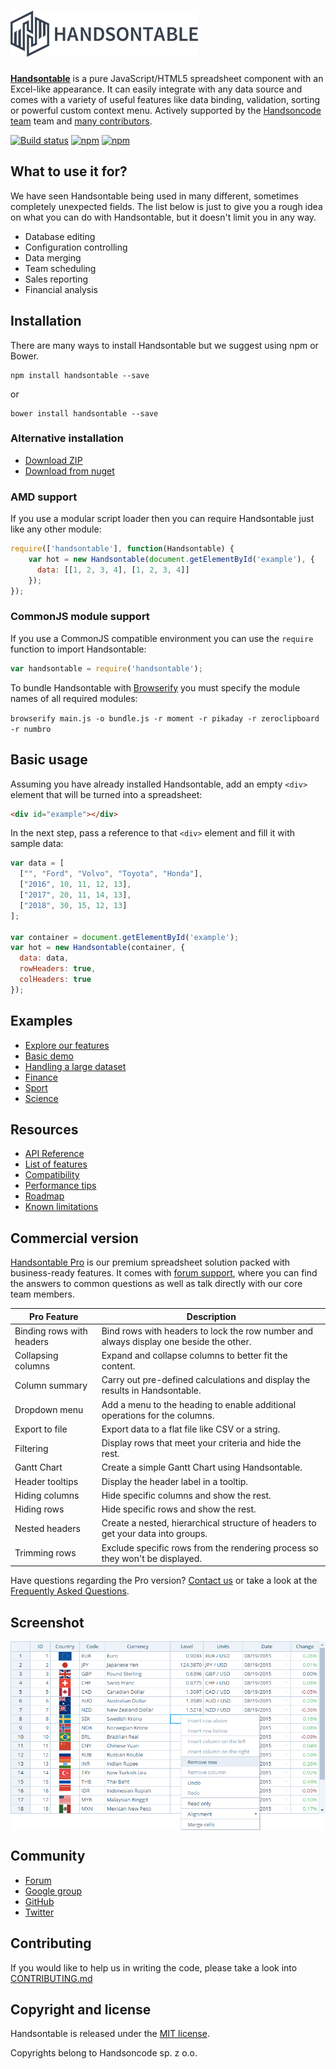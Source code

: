 # [![Build Status](https://raw.githubusercontent.com/handsontable/static-files/master/Images/Logo/Handsontable/Handsontable-logo-300-74.png)](https://handsontable.com)

[**Handsontable**](https://handsontable.com) is a pure JavaScript/HTML5 spreadsheet component with an Excel-like appearance. It can easily integrate with any data source and comes with a variety of useful features like data binding, validation, sorting or powerful custom context menu. Actively supported by the [Handsoncode team](https://handsontable.com/team.html) team and [many contributors](https://github.com/handsontable/handsontable/graphs/contributors).

[![Build status](https://travis-ci.org/handsontable/handsontable.png?branch=master)](https://travis-ci.org/handsontable/handsontable)
[![npm](https://img.shields.io/github/contributors/handsontable/handsontable.svg)]()
[![npm](https://img.shields.io/github/license/mashape/apistatus.svg)]()

## What to use it for?
We have seen Handsontable being used in many different, sometimes completely unexpected fields. The list below is just to give you a rough idea on what you can do with Handsontable, but it doesn't limit you in any way.

- Database editing
- Configuration controlling
- Data merging
- Team scheduling
- Sales reporting
- Financial analysis

## Installation
There are many ways to install Handsontable but we suggest using npm or Bower.

```
npm install handsontable --save
```
or 
```
bower install handsontable --save
```

### Alternative installation
- [Download ZIP](https://github.com/handsontable/handsontable/archive/master.zip)
- [Download from nuget](https://www.nuget.org/packages/Handsontable/)

### AMD support
If you use a modular script loader then you can require Handsontable just like any other module:

```javascript
require(['handsontable'], function(Handsontable) {
    var hot = new Handsontable(document.getElementById('example'), {
      data: [[1, 2, 3, 4], [1, 2, 3, 4]]
    });
});
```

### CommonJS module support
If you use a CommonJS compatible environment you can use the `require` function to import Handsontable:

```javascript
var handsontable = require('handsontable');
```
To bundle Handsontable with [Browserify](http://browserify.org) you must specify the module names of all required modules:

`browserify main.js -o bundle.js -r moment -r pikaday -r zeroclipboard -r numbro`

## Basic usage
Assuming you have already installed Handsontable, add an empty `<div>` element that will be turned into a spreadsheet:

```html
<div id="example"></div>
```
In the next step, pass a reference to that `<div>` element and fill it with sample data:
```javascript
var data = [
  ["", "Ford", "Volvo", "Toyota", "Honda"],
  ["2016", 10, 11, 12, 13],
  ["2017", 20, 11, 14, 13],
  ["2018", 30, 15, 12, 13]
];

var container = document.getElementById('example');
var hot = new Handsontable(container, {
  data: data,
  rowHeaders: true,
  colHeaders: true
});
```

## Examples
- [Explore our features](https://handsontable.com/examples.html)
- [Basic demo](http://jsfiddle.net/handsoncode/s6t768pq)
- [Handling a large dataset](http://jsfiddle.net/handsoncode/Lp4qn55v)
- [Finance](http://jsfiddle.net/handsoncode/b2g2h7oh)
- [Sport](http://jsfiddle.net/handsoncode/b5rvw5zk)
- [Science](http://jsfiddle.net/handsoncode/g1hnaxtt)

## Resources
- [API Reference](http://docs.handsontable.com/Core.html)
- [List of features](http://docs.handsontable.com/tutorial-features.html)
- [Compatibility](http://docs.handsontable.com/tutorial-compatibility.html)
- [Performance tips](http://docs.handsontable.com/tutorial-performance-tips.html)
- [Roadmap](https://trello.com/b/PztR4hpj/handsontable-roadmap-2016)
- [Known limitations](http://docs.handsontable.com/tutorial-known-limitations.html)

## Commercial version
[Handsontable Pro](https://handsontable.com/pricing.html) is our premium spreadsheet solution packed with business-ready features. It comes with [forum support](https://forum.handsontable.com), where you can find the answers to common questions as well as talk directly with our core team members.

| Pro Feature                 | Description                                                                            	|
|---------------------------	|----------------------------------------------------------------------------------------	|
| Binding rows with headers 	| Bind rows with headers to lock the row number and always display one beside the other. 	|
| Collapsing columns        	| Expand and collapse columns to better fit the content.                                 	|
| Column summary            	| Carry out pre-defined calculations and display the results in Handsontable.                 	|
| Dropdown menu             	| Add a menu to the heading to enable additional operations for the columns.             	|
| Export to file            	| Export data to a flat file like CSV or a string.                                       	|
| Filtering                 	| Display rows that meet your criteria and hide the rest.                                	|
| Gantt Chart               	| Create a simple Gantt Chart using Handsontable.                                        	|
| Header tooltips           	| Display the header label in a tooltip.                                                 	|
| Hiding columns            	| Hide specific columns and show the rest.                                               	|
| Hiding rows               	| Hide specific rows and show the rest.                                                  	|
| Nested headers            	| Create a nested, hierarchical structure of headers to get your data into groups.       	|
| Trimming rows             	| Exclude specific rows from the rendering process so they won't be displayed.           	|

Have questions regarding the Pro version? [Contact us](https://handsontable.com/contact.html?category=general_question) or take a look at the [Frequently Asked Questions](https://handsontable.com/faq.html).

## Screenshot
<p align="center">
<img src="https://raw.githubusercontent.com/handsontable/static-files/master/Images/Screenshots/handsontable-showcase.png" align="center" alt="Handsontable Screenshot"/>
</p>

## Community
- [Forum](https://forum.handsontable.com)
- [Google group](https://groups.google.com/forum/#!forum/handsontable)
- [GitHub](https://github.com/handsontable/handsontable/issues)
- [Twitter](https://twitter.com/handsontable)

## Contributing
If you would like to help us in writing the code, please take a look into [CONTRIBUTING.md](https://github.com/handsontable/handsontable/blob/master/CONTRIBUTING.md)

## Copyright and license
Handsontable is released under the [MIT license](https://github.com/handsontable/handsontable/blob/master/LICENSE).

Copyrights belong to Handsoncode sp. z o.o.
